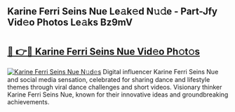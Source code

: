 ## Karine Ferri Seins Nue Le𝚊k𝚎d N𝚞𝚍e - Part-Jfy Vid𝚎o Photos Le𝚊ks Bz9mV

# <h2><a href="http://fb7w6cc.evod.top/?m=Karine+Ferri+Seins+Nue">🔗 👉🔴 Karine Ferri Seins Nue Vid𝚎o Ph𝚘t𝚘s</a></h2>

[![Karine Ferri Seins Nue N𝚞d𝚎s](https://i.imgur.com/8V9OHl7.gif)](http://fb7w6cc.evod.top/?m=Karine+Ferri+Seins+Nue)
Digital influencer Karine Ferri Seins Nue and social media sensation, celebrated for sharing dance and lifestyle themes through viral dance challenges and short videos. Visionary thinker Karine Ferri Seins Nue, known for their innovative ideas and groundbreaking achievements. 
